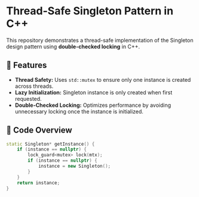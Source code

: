# Thread-Safe Singleton Pattern in C++

This repository demonstrates a thread-safe implementation of the Singleton design pattern using **double-checked locking** in C++.

## 🔧 Features

- **Thread Safety:** Uses `std::mutex` to ensure only one instance is created across threads.
- **Lazy Initialization:** Singleton instance is only created when first requested.
- **Double-Checked Locking:** Optimizes performance by avoiding unnecessary locking once the instance is initialized.

## 📄 Code Overview

```cpp
static Singleton* getInstance() {
    if (instance == nullptr) {
        lock_guard<mutex> lock(mtx);
        if (instance == nullptr) {
            instance = new Singleton();
        }
    }
    return instance;
}
